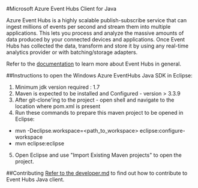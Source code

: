 #Microsoft Azure Event Hubs Client for Java

Azure Event Hubs is a highly scalable publish-subscribe service that can ingest millions of events per second and stream them into multiple applications. 
This lets you process and analyze the massive amounts of data produced by your connected devices and applications. Once Event Hubs has collected the data, 
transform and store it by using any real-time analytics provider or with batching/storage adapters. 

Refer to the [documentation](https://azure.microsoft.com/services/event-hubs/) to learn more about Event Hubs in general.



##Instructions to open the Windows Azure EventHubs Java SDK in Eclipse:

1. Minimum jdk version required : 1.7
2. Maven is expected to be installed and Configured - version > 3.3.9
3. After git-clone'ing to the project - open shell and navigate to the location where pom.xml is present
4. Run these commands to prepare this maven project to be opened in Eclipse:
  - mvn -Declipse.workspace=<path_to_workspace> eclipse:configure-workspace
  - mvn eclipse:eclipse
5. Open Eclipse and use "Import Existing Maven projects" to open the project.


##Contributing
[Refer to the developer.md](developer.md) to find out how to contribute to Event Hubs Java client.
